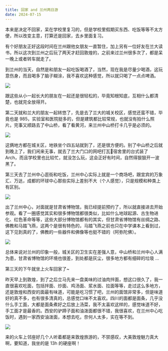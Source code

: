 ```yaml
---
title: 回家 and 兰州两日游
date: 2024-07-15
---
```


本来是决定不回家，呆在学校里复习的，但是学校里假期买东西、吃饭等等不太方便，所以改变主意，打算还是回家，去乡里面复习。

<!--more-->

有个好朋友正好这段时间在兰州跟他女朋友一直暂住，加上另有一位好友在兰大读书，所以这次到兰州之后玩了两天才赶回敦煌的，之前来过兰州很多次了，都是呆一晚上或者转车就走了。

到兰州的当天，自然是和朋友一起吃饭喝酒了，当然，现在我是尽量少喝酒，这玩意伤身，而且喝多了脑子糊涂，我不喜欢这种感觉，所以就只喝了一点点啤酒。

![](/i/20240715103953.jpg)

跟这些从小一起长大的朋友在一起还是很轻松的，毕竟知根知底，互相什么都清楚，也就完全放得开。

第二天就和兰大的朋友一起转悠了，先是去了兰大的城关校区，感觉还蛮不错，毕竟也是 985，实验室和医院挺多的，但是建筑都比较常规，也就没有拍什么照片。完事又顺路去了中山桥，看了看黄河，来兰州中山桥打卡几乎是必须的。

![](/i/20240715104394.jpg)

这俩地方都在城关区，地铁坐个四五站就到了，还是很方便的。别了中山桥之后就到晚上了，我们闲来无事，就去了兰大门口的网吧打瓦🤣宿舍里的台式装了 Arch，而且学校里也比较忙，就没怎么玩，这会正好有时间，自然得狠狠开一波黑了。

第三天去了兰州中心逛街和吃饭，兰州中心实际上就是一个商场吧，跟宜宾的万象汇、万达，成都的环球中心那些实际上差别不大（个人感觉），只是规模和种类上有区别。

![](/i/20240715104761.jpg)

出了兰州中心，对面就是甘肃省博物馆，我已经提前预约了，所以就直接进去开始参观。看了一圈感觉其实和很多博物馆都很类似，比如什么地球起源、古生物进化、红色革命等等，这些大部分博物馆都有的其实，但甘肃省博物馆有丝绸之路、佛教和马踏飞燕，这两个是很有特色的，马踏飞燕之前也只在中学课本上看到过，这下见到真的了，佛教的一些器件和佛像等也挺不错的（阿弥陀佛）。

![](/i/20240715105152.jpg)

总体来说对兰州的印象一般，城关区的卫生实在差强人意，中山桥和兰州中心人满为患，甘肃省博物馆的环境也很差，到处都是灰尘，很多地方都有细碎的垃圾 ...

第三天的下午就坐上火车回家了~

昨天早上到敦煌，到了之后立马先来一盘美味的过油肉拌面，想这口很久了，我一直很喜欢吃面，包括拌面、炒面、鸡汤面、浆水面、拉面等等，走过这么多地方，还是敦煌和西安的面最有味道，可能是吃习惯了吧，兰州的面馆非常多，但是味道好的真不多，也有很多清真的，总感觉口味不太喜欢。四川的面都是面条，几乎没什么手工面，大都是面条煮好之后放上汤菜，我不太喜欢这样的，感觉味道不好，手工面才是最香的。西安的驴蹄子面和油泼面都很不错，我很喜欢，在兰州中心吃饭时，遇到一家西安油泼面，本想去吃，奈何人太多，实在等不到。

![](/i/20240715105438.jpg)

来的火车上邻座好几个人听着都是来敦煌旅游的，不禁感叹，大美敦煌魅力真大啊，要知道，我坐的是 13h 的硬座啊！